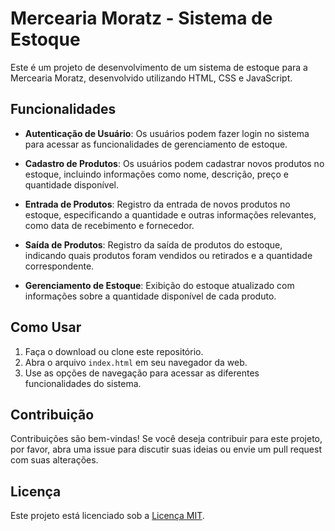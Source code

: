 # Mercearia Moratz - Sistema de Estoque

Este é um projeto de desenvolvimento de um sistema de estoque para a Mercearia Moratz, desenvolvido utilizando HTML, CSS e JavaScript.

## Funcionalidades

- **Autenticação de Usuário**: Os usuários podem fazer login no sistema para acessar as funcionalidades de gerenciamento de estoque.
  
- **Cadastro de Produtos**: Os usuários podem cadastrar novos produtos no estoque, incluindo informações como nome, descrição, preço e quantidade disponível.

- **Entrada de Produtos**: Registro da entrada de novos produtos no estoque, especificando a quantidade e outras informações relevantes, como data de recebimento e fornecedor.

- **Saída de Produtos**: Registro da saída de produtos do estoque, indicando quais produtos foram vendidos ou retirados e a quantidade correspondente.

- **Gerenciamento de Estoque**: Exibição do estoque atualizado com informações sobre a quantidade disponível de cada produto.

## Como Usar

1. Faça o download ou clone este repositório.
2. Abra o arquivo `index.html` em seu navegador da web.
3. Use as opções de navegação para acessar as diferentes funcionalidades do sistema.

## Contribuição

Contribuições são bem-vindas! Se você deseja contribuir para este projeto, por favor, abra uma issue para discutir suas ideias ou envie um pull request com suas alterações.

## Licença

Este projeto está licenciado sob a [Licença MIT](LICENSE).
